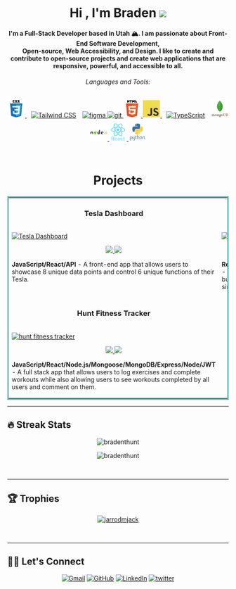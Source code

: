 
<h1 align="center">Hi , I'm Braden <img src="https://media.giphy.com/media/hvRJCLFzcasrR4ia7z/giphy.gif" width="35"></h1>

<h4 align="center">
I'm a Full-Stack Developer based in Utah 🏔️. I am passionate about Front-End Software Development, <br />Open-source, Web Accessibility, and Design. I like to create and contribute to open-source projects and create web applications that are responsive, powerful, and accessible to all.

<h6 align="center">Languages and Tools:</h6>
<p align="center"> <a href="https://www.w3schools.com/css/" target="_blank" rel="noreferrer"> <img src="https://raw.githubusercontent.com/devicons/devicon/master/icons/css3/css3-original-wordmark.svg" alt="css3" width="40" height="40"/> </a><a href="https://www.tailwindcss.com/" target="_blank"><img style="margin: 10px" src="https://profilinator.rishav.dev/skills-assets/tailwindcss.svg" alt="Tailwind CSS" height="40" /></a>  <a href="https://www.figma.com/" target="_blank" rel="noreferrer"> <img src="https://www.vectorlogo.zone/logos/figma/figma-icon.svg" alt="figma" width="40" height="40"/> </a> <a href="https://git-scm.com/" target="_blank" rel="noreferrer"> <img src="https://www.vectorlogo.zone/logos/git-scm/git-scm-icon.svg" alt="git" width="40" height="40"/> </a> <a href="https://www.w3.org/html/" target="_blank" rel="noreferrer"> <img src="https://raw.githubusercontent.com/devicons/devicon/master/icons/html5/html5-original-wordmark.svg" alt="html5" width="40" height="40"/> </a> <a href="https://developer.mozilla.org/en-US/docs/Web/JavaScript" target="_blank" rel="noreferrer"> <img src="https://raw.githubusercontent.com/devicons/devicon/master/icons/javascript/javascript-original.svg" alt="javascript" width="40" height="40"/> </a><a href="https://www.typescriptlang.org/" target="_blank"><img style="margin: 10px" src="https://profilinator.rishav.dev/skills-assets/typescript-original.svg" alt="TypeScript" height="40" /></a>  <a href="https://www.mongodb.com/" target="_blank" rel="noreferrer"> <img src="https://raw.githubusercontent.com/devicons/devicon/master/icons/mongodb/mongodb-original-wordmark.svg" alt="mongodb" width="40" height="40"/> </a> <a href="https://nodejs.org" target="_blank" rel="noreferrer"> <img src="https://raw.githubusercontent.com/devicons/devicon/master/icons/nodejs/nodejs-original-wordmark.svg" alt="nodejs" width="40" height="40"/> </a> <a href="https://reactjs.org/" target="_blank" rel="noreferrer"> <img src="https://raw.githubusercontent.com/devicons/devicon/master/icons/react/react-original-wordmark.svg" alt="react" width="40" height="40"/> </a> <a href="https://python.org/" target="_blank" rel="noreferrer"> <img src="https://raw.githubusercontent.com/devicons/devicon/master/icons/python/python-original-wordmark.svg" alt="python" width="40" height="40" /></a> </p>
 

</h4>
<br>


<h1 align="center">Projects</h1>


<table bordercolor="#66b2b2">
  <tr>
    <td width="50%" valign="top">
      <h3 align="center">Tesla Dashboard</h3>
        <br />
        <a href="https://www.loom.com/share/e6827f6f7c1649f8af9759f17114cd60/" target="_blank">
            <img width="100%" alt="Tesla Dashboard" src="https://github.com/Bradenthunt/Bradenthunt/assets/96035031/5869ad53-a819-4100-8f6b-b8e47d30ff21" />
        </a>
        <br />
        <p align="center">
          
  <a href="https://github.com/Bradenthunt/V-School/tree/master/cc-tesla" target="_blank">
    <img src="https://img.shields.io/static/v1?label=|&message=REPO&color=23555f&style=plastic&logo=github&logo-color=white"/>
  </a>  
  <a href="https://www.loom.com/share/e6827f6f7c1649f8af9759f17114cd60/" target="_blank">
    <img src="https://img.shields.io/static/v1?label=|&message=DEMO&color=cdf998&style=plastic&logo=loom&logo-color=white"/>
  </a>
      </p>
        <p><strong>JavaScript/React/API</strong> - A front-end app that allows users to showcase 8 unique data points and control 6 unique functions of their Tesla.</p>
    </td>
    <td width="50%" valign="top">
      <h3 align="center">Control Your Finances</h3>
        <br />
        <a target="_blank" href="https://control-your-finances.vercel.app/">
            <img width="100%" alt="control-your-finances" src="https://github.com/Bradenthunt/Bradenthunt/assets/96035031/a6c98b2d-242a-4e1d-bc80-715dee72f68d" alt="control your finances">
        </a>
        <br />
        <p align="center">
          
  <a href="https://github.com/Bradenthunt/V-School/tree/master/control-your-finances" target="_blank">
    <img src="https://img.shields.io/static/v1?label=|&message=REPO&color=23555f&style=plastic&logo=github&logo-color=white"/>
  </a>  
  <a href="https://control-your-finances.vercel.app/" target="_blank">
    <img src="https://img.shields.io/static/v1?label=|&message=WEBSITE&color=cdf998&style=plastic&logo=react&logo-color=white"/>
  </a>
    <br />
      </p>
        <p><strong>React/Node.js/Express/MongoDB/Mongoose</strong> - A full stack app that allows users to create a budget and receive helpful budgeting tips by simply adding their expenses and income.</p>
    </td>
  </tr>
  <tr>
  <td width="50%" valign="top">
      <h3 align="center">Hunt Fitness Tracker</h3>
        <br />
        <a target="_blank" href="https://github.com/Bradenthunt/V-School/tree/master/hft">
		<img width="100%" alt="hunt fitness tracker" src="https://github.com/Bradenthunt/Bradenthunt/assets/96035031/78ae324e-001e-408e-8b2c-b808c63c8e13">
        </a>
        <br />
        <p align="center">
          
  <a href="https://github.com/Bradenthunt/V-School/tree/master/hft" target="_blank">
    <img src="https://img.shields.io/static/v1?label=|&message=REPO&color=23555f&style=plastic&logo=github&logo-color=white"/>
  </a>  
  <a href="https://huntfitnesstracker.vercel.app/" target="_blank">
    <img src="https://img.shields.io/static/v1?label=|&message=WEBSITE&color=cdf998&style=plastic&logo=react&logo-color=white"/>
  </a>
      </p>
        <p><strong>JavaScript/React/Node.js/Mongoose/MongoDB/Express/Node/JWT</strong> - A full stack app that allows users to log exercises and complete workouts while also allowing users to see workouts completed by all users and comment on them.</p>
    </td>
   <td width="50%" valign="top">
      <h3 align="center">Coming soon..</h3>
        <br />
      <a target="_blank" href="">
            <img src=" width="100%"  alt=""/>
        </a>
        <br />
<!--         <p align="center">
          
  <a href="#" target="_blank">
    <img src="https://img.shields.io/static/v1?label=|&message=REPO&color=23555f&style=plastic&logo=github&logo-color=white"/>
  </a>
  <a href="https://aquaadvisor.netlify.app/" target="_blank">
    <img src="https://img.shields.io/static/v1?label=|&message=WEBSITE&color=cdf998&style=plastic&logo=react&logo-color=white"/>
  </a>
      </p>
        <p><strong>HTML/CSS/JavaScript</strong> - A Website to purchase local fish</p> -->
    </td> 
  </tr>
	
</table>



<hr/>

## 🔥 Streak Stats
<p align="center"><img src="https://github-readme-streak-stats.herokuapp.com?user=bradenthunt&theme=hacker&exclude_days=Sun%2CSat" alt="bradenthunt" /></p>
<p align="center"><img src="https://github-readme-stats.vercel.app/api/top-langs/?username=bradenthunt&theme=hacker&layout=donut-vertical" alt="bradenthunt" /></p>

<br>
<hr/>


## 🏆 Trophies
<p align="center"> <a href="https://github.com/jarrodmjack"><img
      src="https://github-profile-trophy.vercel.app/?username=jarrodmjack&row=1&column=3&theme=algolia" alt="jarrodmjack" /></a>  </p>
   

<br>
<!-- <hr/> -->
<!-- 
## ⚡ Recent GitHub Activity
<a href="https://github.com/jarrodmjack"><img alt="Jarrod activity graph" src="https://activity-graph.herokuapp.com/graph?username=jarrodmjack&custom_title=jarrods%20Contribution%20Graph&theme=react-dark" /></a> -->

<hr/>

## 🙋‍♀️ Let's Connect
<p align="center">
	<a href="mailto:jarrodmjack@gmail.com"><img src="https://img.icons8.com/bubbles/50/000000/gmail.png" title='Gmail' alt="Gmail"/></a>
	<a href="https://github.com/jarrodmjack"><img src="https://img.icons8.com/bubbles/50/000000/github.png" title='GitHub' alt="GitHub"/></a>
	<a href="https://www.linkedin.com/in/jarrodmjack/"><img src="https://img.icons8.com/bubbles/50/000000/linkedin.png" title='LinkedIn' alt="LinkedIn"/></a>
	<a href="https://twitter.com/jarrodmjack"><img src="https://img.icons8.com/bubbles/50/000000/twitter-circled.png" title='Twitter' alt="twitter"/></a>
</p>
